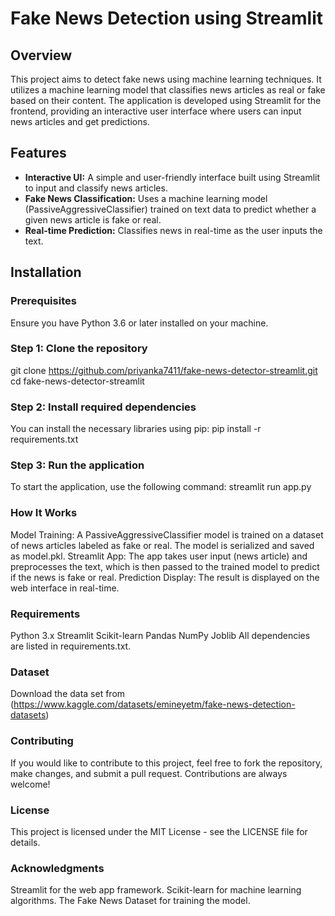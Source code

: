 # Fake News Detection using Streamlit

## Overview
This project aims to detect fake news using machine learning techniques. It utilizes a machine learning model that classifies news articles as real or fake based on their content. The application is developed using Streamlit for the frontend, providing an interactive user interface where users can input news articles and get predictions.

## Features
- **Interactive UI:** A simple and user-friendly interface built using Streamlit to input and classify news articles.
- **Fake News Classification:** Uses a machine learning model (PassiveAggressiveClassifier) trained on text data to predict whether a given news article is fake or real.
- **Real-time Prediction:** Classifies news in real-time as the user inputs the text.
  
## Installation

### Prerequisites
Ensure you have Python 3.6 or later installed on your machine.

### Step 1: Clone the repository

git clone https://github.com/priyanka7411/fake-news-detector-streamlit.git
cd fake-news-detector-streamlit

### Step 2: Install required dependencies

You can install the necessary libraries using pip:
pip install -r requirements.txt

### Step 3: Run the application

To start the application, use the following command:
streamlit run app.py

### How It Works
Model Training: A PassiveAggressiveClassifier model is trained on a dataset of news articles labeled as fake or real. The model is serialized and saved as model.pkl.
Streamlit App: The app takes user input (news article) and preprocesses the text, which is then passed to the trained model to predict if the news is fake or real.
Prediction Display: The result is displayed on the web interface in real-time.

### Requirements
Python 3.x
Streamlit
Scikit-learn
Pandas
NumPy
Joblib
All dependencies are listed in requirements.txt.



### Dataset
Download the data set from (https://www.kaggle.com/datasets/emineyetm/fake-news-detection-datasets)

### Contributing
If you would like to contribute to this project, feel free to fork the repository, make changes, and submit a pull request. Contributions are always welcome!

### License
This project is licensed under the MIT License - see the LICENSE file for details.

### Acknowledgments
Streamlit for the web app framework.
Scikit-learn for machine learning algorithms.
The Fake News Dataset for training the model.
